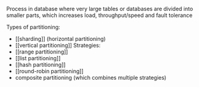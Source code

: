 Process in database where very large tables or databases are divided into smaller parts, which increases load, throughput/speed and fault tolerance

Types of partitioning:
- [[sharding]] (horizontal partitioning)
- [[vertical partitioning]]
Strategies:
- [[range partitioning]]
- [[list partitioning]]
- [[hash partitioning]]
- [[round-robin partitioning]]
- composite partitioning (which combines multiple strategies)